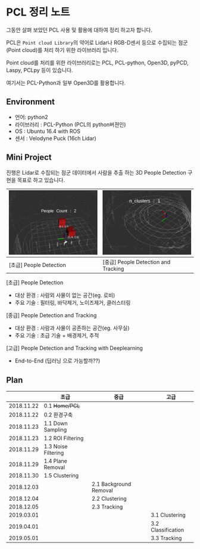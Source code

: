 # PCL 정리 노트

그동안 살펴 보았던 PCL 사용 및 활용에 대하여 정리 하고자 합니다.

PCL은 `Point cloud Library`의 약어로 Lidar나 RGB-D센서 등으로 수집되는 점군(Point cloud)를 처리 하기 위한 라이브러리 입니다.

Point cloud를 처리를 위한 라이브러리로는 PCL, PCL-python, Open3D, pyPCD, Laspy, PCLpy 등이 있습니다.

여기서는 PCL-Python과 일부 Open3D를 활용합니다.

## Environment

- 언어: python2
- 라이브러리 : PCL-Python (PCL의 python버젼인)
- OS : Ubuntu 16.4 with ROS
- 센서 : Velodyne Puck (16ch Lidar)

## Mini Project

진행은 Lidar로 수집되는 점군 데이터에서 사람을 추출 하는 3D People Detection 구현을 목표로 하고 있습니다.

|![](lobby_demo.gif)|![](office_demo.gif)|
|-|-|
|[초급] People Detection|[중급] People Detection and Tracking|

[초급] People Detection
- 대상 환경 : 사람외 사물이 없는 공간(eg. 로비)
- 주요 기술 : 필터링, 바닥제거, 노이즈제거, 클러스터링

[중급] People Detection and Tracking
- 대상 환경 : 사람과 사물이 공존하는 공간(eg. 사무실)
- 주요 기술 : 초급 기술 + 배경제거, 추적

[고급] People Detection and Tracking with Deeplearning
- End-to-End (딥러닝 으로 가능할까??)

## Plan


|            | 초급                | 중급                   | 고급               |
|:----------:|---------------------|------------------------|--------------------|
| 2018.11.22 | 0.1 ~~Home/PCL~~    |                        |                    |
| 2018.11.22 | 0.2 환경구축        |                        |                    |
| 2018.11.23 | 1.1 Down Sampling   |                        |                    |
| 2018.11.23 | 1.2 ROI Filtering   |                        |                    |
| 2018.11.29 | 1.3 Noise Filtering |                        |                    |
| 2018.11.29 | 1.4 Plane Removal   |                        |                    |
| 2018.11.30 | 1.5 Clustering      |                        |                    |
| 2018.12.03 |                     | 2.1 Background Removal |                    |
| 2018.12.04 |                     | 2.2 Clustering         |                    |
| 2018.12.05 |                     | 2.3 Tracking           |                    |
| 2019.03.01 |                     |                        | 3.1 Clustering     |
| 2019.04.01 |                     |                        | 3.2 Classification |
| 2019.05.01 |                     |                        | 3.3 Tracking       |

